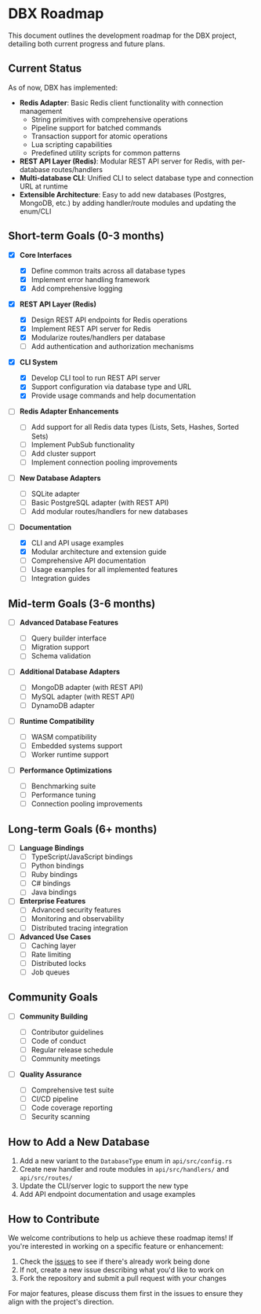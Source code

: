 # DBX Roadmap

This document outlines the development roadmap for the DBX project, detailing both current progress and future plans.

## Current Status

As of now, DBX has implemented:

- **Redis Adapter**: Basic Redis client functionality with connection management
  - String primitives with comprehensive operations
  - Pipeline support for batched commands
  - Transaction support for atomic operations
  - Lua scripting capabilities
  - Predefined utility scripts for common patterns
- **REST API Layer (Redis)**: Modular REST API server for Redis, with per-database routes/handlers
- **Multi-database CLI**: Unified CLI to select database type and connection URL at runtime
- **Extensible Architecture**: Easy to add new databases (Postgres, MongoDB, etc.) by adding handler/route modules and updating the enum/CLI

## Short-term Goals (0-3 months)

- [x] **Core Interfaces**
  - [x] Define common traits across all database types
  - [x] Implement error handling framework
  - [x] Add comprehensive logging
- [x] **REST API Layer (Redis)**

  - [x] Design REST API endpoints for Redis operations
  - [x] Implement REST API server for Redis
  - [x] Modularize routes/handlers per database
  - [ ] Add authentication and authorization mechanisms

- [x] **CLI System**

  - [x] Develop CLI tool to run REST API server
  - [x] Support configuration via database type and URL
  - [x] Provide usage commands and help documentation

- [ ] **Redis Adapter Enhancements**

  - [ ] Add support for all Redis data types (Lists, Sets, Hashes, Sorted Sets)
  - [ ] Implement PubSub functionality
  - [ ] Add cluster support
  - [ ] Implement connection pooling improvements

- [ ] **New Database Adapters**

  - [ ] SQLite adapter
  - [ ] Basic PostgreSQL adapter (with REST API)
  - [ ] Add modular routes/handlers for new databases

- [ ] **Documentation**
  - [x] CLI and API usage examples
  - [x] Modular architecture and extension guide
  - [ ] Comprehensive API documentation
  - [ ] Usage examples for all implemented features
  - [ ] Integration guides

## Mid-term Goals (3-6 months)

- [ ] **Advanced Database Features**
  - [ ] Query builder interface
  - [ ] Migration support
  - [ ] Schema validation
- [ ] **Additional Database Adapters**
  - [ ] MongoDB adapter (with REST API)
  - [ ] MySQL adapter (with REST API)
  - [ ] DynamoDB adapter
- [ ] **Runtime Compatibility**

  - [ ] WASM compatibility
  - [ ] Embedded systems support
  - [ ] Worker runtime support

- [ ] **Performance Optimizations**
  - [ ] Benchmarking suite
  - [ ] Performance tuning
  - [ ] Connection pooling improvements

## Long-term Goals (6+ months)

- [ ] **Language Bindings**
  - [ ] TypeScript/JavaScript bindings
  - [ ] Python bindings
  - [ ] Ruby bindings
  - [ ] C# bindings
  - [ ] Java bindings
- [ ] **Enterprise Features**
  - [ ] Advanced security features
  - [ ] Monitoring and observability
  - [ ] Distributed tracing integration
- [ ] **Advanced Use Cases**
  - [ ] Caching layer
  - [ ] Rate limiting
  - [ ] Distributed locks
  - [ ] Job queues

## Community Goals

- [ ] **Community Building**

  - [ ] Contributor guidelines
  - [ ] Code of conduct
  - [ ] Regular release schedule
  - [ ] Community meetings

- [ ] **Quality Assurance**
  - [ ] Comprehensive test suite
  - [ ] CI/CD pipeline
  - [ ] Code coverage reporting
  - [ ] Security scanning

## How to Add a New Database

1. Add a new variant to the `DatabaseType` enum in `api/src/config.rs`
2. Create new handler and route modules in `api/src/handlers/` and `api/src/routes/`
3. Update the CLI/server logic to support the new type
4. Add API endpoint documentation and usage examples

## How to Contribute

We welcome contributions to help us achieve these roadmap items! If you're interested in working on a specific feature or enhancement:

1. Check the [issues](https://github.com/effortlesslabs/dbx/issues) to see if there's already work being done
2. If not, create a new issue describing what you'd like to work on
3. Fork the repository and submit a pull request with your changes

For major features, please discuss them first in the issues to ensure they align with the project's direction.
